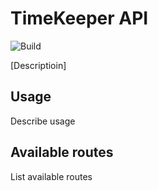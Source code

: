 # TimeKeeper API

![Build](https://github.com/yannlr37/timekeeper_api/actions/workflows/ci.yml/badge.svg)

[Descriptioin]

## Usage

Describe usage

## Available routes

List available routes



